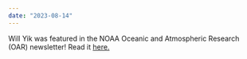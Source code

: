 ```yaml
---
date: "2023-08-14"
---
```

Will Yik was featured in the NOAA Oceanic and Atmospheric Research (OAR) newsletter! Read it [here.]()
